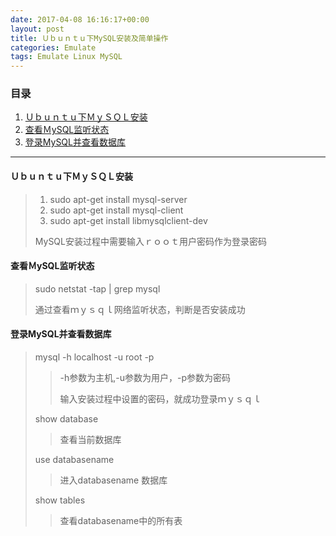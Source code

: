 ```yaml
---
date: 2017-04-08 16:16:17+00:00
layout: post
title: Ｕｂｕｎｔｕ下MySQL安装及简单操作
categories: Emulate
tags: Emulate Linux MySQL
---
```


### 目录
1. [Ｕｂｕｎｔｕ下ＭｙＳＱＬ安装](#item1)
2. [查看ＭySQL监听状态](#item2)
3. [登录MySQL并查看数据库](#item3)

---
#### <span id="item1">Ｕｂｕｎｔｕ下ＭｙＳＱＬ安装</span>
> 1. sudo apt-get install mysql-server
> 2. sudo apt-get install mysql-client
> 3. sudo apt-get install libmysqlclient-dev
> 
> MySQL安装过程中需要输入ｒｏｏｔ用户密码作为登录密码

#### <span id="item2">查看ＭySQL监听状态</span>
> sudo netstat -tap | grep mysql
> 
> 通过查看ｍｙｓｑｌ网络监听状态，判断是否安装成功

#### <span id="item３">登录MySQL并查看数据库</span>
> mysql -h localhost -u root -p
>> 
>> -h参数为主机,-u参数为用户，-p参数为密码
>> 
>> 输入安装过程中设置的密码，就成功登录ｍｙｓｑｌ
> 
> show database
>>查看当前数据库
> 
> use databasename
>> 进入databasename 数据库
> 
> show tables
>> 查看databasename中的所有表